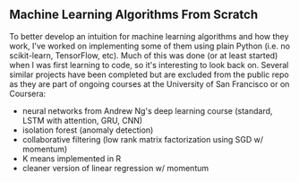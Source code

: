 ##  Machine Learning Algorithms From Scratch

To better develop an intuition for machine learning algorithms and how they work, I've worked on implementing some of them using plain Python (i.e. no scikit-learn, TensorFlow, etc). Much of this was done (or at least started) when I was first learning to code, so it's interesting to look back on. Several similar projects have been completed but are excluded from the public repo as they are part of ongoing courses at the University of San Francisco or on Coursera:
  
- neural networks from Andrew Ng's deep learning course (standard, LSTM with attention, GRU, CNN)
- isolation forest (anomaly detection)
- collaborative filtering (low rank matrix factorization using SGD w/ momentum)
- K means implemented in R
- cleaner version of linear regression w/ momentum
